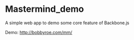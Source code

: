 Mastermind_demo
===============

A simple web app to demo some core feature of Backbone.js

Demo: http://bobbyroe.com/mm/